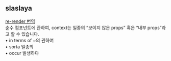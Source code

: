 <h2>slaslaya</h2><a href="https://www.notion.so/study66/Why-React-Re-Renders-632594dbb8264729b456f6050993f1ef#cf31410a276b471ab393eeb0f66c72a6">re-render 번역</a><br>순수 컴포넌트에 관하여, context는 일종의 “보이지 않은 props” 혹은 “내부 props”라고 할 수 있습니다.<br>• in terms of ~의 관하여<br>• sorta 일종의<br>• occur 발생하다